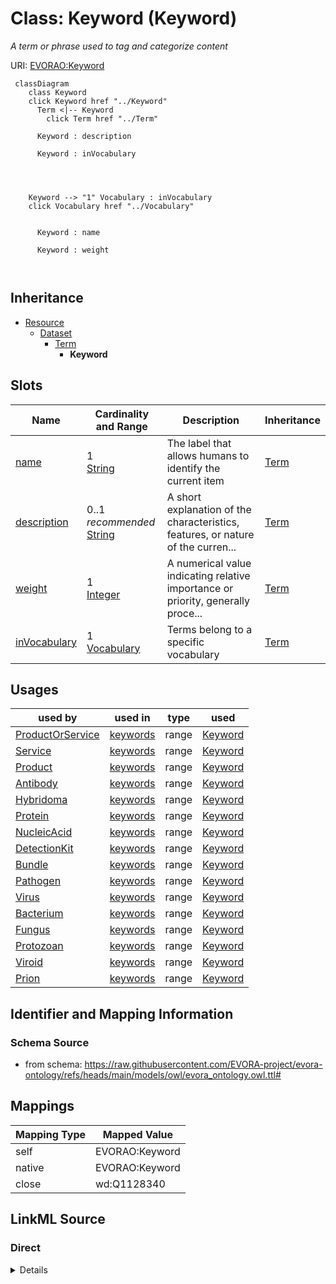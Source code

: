

# Class: Keyword (Keyword)


_A term or phrase used to tag and categorize content_





URI: [EVORAO:Keyword](https://raw.githubusercontent.com/EVORA-project/evora-ontology/refs/heads/main/models/owl/evora_ontology.owl.ttl#Keyword)






```mermaid
 classDiagram
    class Keyword
    click Keyword href "../Keyword"
      Term <|-- Keyword
        click Term href "../Term"
      
      Keyword : description
        
      Keyword : inVocabulary
        
          
    
    
    Keyword --> "1" Vocabulary : inVocabulary
    click Vocabulary href "../Vocabulary"

        
      Keyword : name
        
      Keyword : weight
        
      
```





## Inheritance
* [Resource](Resource.md)
    * [Dataset](Dataset.md)
        * [Term](Term.md)
            * **Keyword**



## Slots

| Name | Cardinality and Range | Description | Inheritance |
| ---  | --- | --- | --- |
| [name](name.md) | 1 <br/> [String](String.md) | The label that allows humans to identify the current item | [Term](Term.md) |
| [description](description.md) | 0..1 _recommended_ <br/> [String](String.md) | A short explanation of the characteristics, features, or nature of the curren... | [Term](Term.md) |
| [weight](weight.md) | 1 <br/> [Integer](Integer.md) | A numerical value indicating relative importance or priority, generally proce... | [Term](Term.md) |
| [inVocabulary](inVocabulary.md) | 1 <br/> [Vocabulary](Vocabulary.md) | Terms belong to a specific vocabulary | [Term](Term.md) |





## Usages

| used by | used in | type | used |
| ---  | --- | --- | --- |
| [ProductOrService](ProductOrService.md) | [keywords](keywords.md) | range | [Keyword](Keyword.md) |
| [Service](Service.md) | [keywords](keywords.md) | range | [Keyword](Keyword.md) |
| [Product](Product.md) | [keywords](keywords.md) | range | [Keyword](Keyword.md) |
| [Antibody](Antibody.md) | [keywords](keywords.md) | range | [Keyword](Keyword.md) |
| [Hybridoma](Hybridoma.md) | [keywords](keywords.md) | range | [Keyword](Keyword.md) |
| [Protein](Protein.md) | [keywords](keywords.md) | range | [Keyword](Keyword.md) |
| [NucleicAcid](NucleicAcid.md) | [keywords](keywords.md) | range | [Keyword](Keyword.md) |
| [DetectionKit](DetectionKit.md) | [keywords](keywords.md) | range | [Keyword](Keyword.md) |
| [Bundle](Bundle.md) | [keywords](keywords.md) | range | [Keyword](Keyword.md) |
| [Pathogen](Pathogen.md) | [keywords](keywords.md) | range | [Keyword](Keyword.md) |
| [Virus](Virus.md) | [keywords](keywords.md) | range | [Keyword](Keyword.md) |
| [Bacterium](Bacterium.md) | [keywords](keywords.md) | range | [Keyword](Keyword.md) |
| [Fungus](Fungus.md) | [keywords](keywords.md) | range | [Keyword](Keyword.md) |
| [Protozoan](Protozoan.md) | [keywords](keywords.md) | range | [Keyword](Keyword.md) |
| [Viroid](Viroid.md) | [keywords](keywords.md) | range | [Keyword](Keyword.md) |
| [Prion](Prion.md) | [keywords](keywords.md) | range | [Keyword](Keyword.md) |






## Identifier and Mapping Information







### Schema Source


* from schema: https://raw.githubusercontent.com/EVORA-project/evora-ontology/refs/heads/main/models/owl/evora_ontology.owl.ttl#




## Mappings

| Mapping Type | Mapped Value |
| ---  | ---  |
| self | EVORAO:Keyword |
| native | EVORAO:Keyword |
| close | wd:Q1128340 |







## LinkML Source

<!-- TODO: investigate https://stackoverflow.com/questions/37606292/how-to-create-tabbed-code-blocks-in-mkdocs-or-sphinx -->

### Direct

<details>
```yaml
name: Keyword
description: A term or phrase used to tag and categorize content
title: Keyword
from_schema: https://raw.githubusercontent.com/EVORA-project/evora-ontology/refs/heads/main/models/owl/evora_ontology.owl.ttl#
close_mappings:
- wd:Q1128340
is_a: Term

```
</details>

### Induced

<details>
```yaml
name: Keyword
description: A term or phrase used to tag and categorize content
title: Keyword
from_schema: https://raw.githubusercontent.com/EVORA-project/evora-ontology/refs/heads/main/models/owl/evora_ontology.owl.ttl#
close_mappings:
- wd:Q1128340
is_a: Term
attributes:
  name:
    name: name
    description: The label that allows humans to identify the current item
    title: name
    comments:
    - 'The title of the item should be as short and descriptive as possible. E.g.
      for virus products it should basically be based on the following Pattern:

      "Virus name", "virus host type", "collection year", "country of collection"
      ex "suspected epidemiological origin", "genotype", "strain", "variant name or
      specific feature"'
    from_schema: https://raw.githubusercontent.com/EVORA-project/evora-ontology/refs/heads/main/models/owl/evora_ontology.owl.ttl#
    exact_mappings:
    - dct:title
    close_mappings:
    - rdfs:label
    rank: 1000
    alias: name
    owner: Keyword
    domain_of:
    - Term
    - DataService
    - Catalogue
    - PersonOrOrganization
    - ProductOrService
    - File
    - ContactPoint
    - License
    - Certification
    range: string
    required: true
    multivalued: false
  description:
    name: description
    description: A short explanation of the characteristics, features, or nature of
      the current item
    title: description
    comments:
    - 'Describe this item in few lines. This description will serve as a summary to
      present the item.

      '
    from_schema: https://raw.githubusercontent.com/EVORA-project/evora-ontology/refs/heads/main/models/owl/evora_ontology.owl.ttl#
    exact_mappings:
    - dct:description
    rank: 1000
    alias: description
    owner: Keyword
    domain_of:
    - Term
    - DataService
    - Catalogue
    - PersonOrOrganization
    - ProductOrService
    - File
    - ContactPoint
    - License
    - Certification
    range: string
    required: false
    recommended: true
    multivalued: false
  weight:
    name: weight
    description: A numerical value indicating relative importance or priority, generally
      processed in ascending order. This weight helps prioritize content when organizing
      or processing data. Its value can be negative, with a default set to 0
    title: weight
    from_schema: https://raw.githubusercontent.com/EVORA-project/evora-ontology/refs/heads/main/models/owl/evora_ontology.owl.ttl#
    close_mappings:
    - adms:status
    rank: 1000
    ifabsent: int(0)
    alias: weight
    owner: Keyword
    domain_of:
    - Term
    - DataProvider
    range: integer
    required: true
    multivalued: false
  inVocabulary:
    name: inVocabulary
    description: Terms belong to a specific vocabulary
    title: in Vocabulary
    from_schema: https://raw.githubusercontent.com/EVORA-project/evora-ontology/refs/heads/main/models/owl/evora_ontology.owl.ttl#
    close_mappings:
    - wdp:P972
    rank: 1000
    alias: inVocabulary
    owner: Keyword
    domain_of:
    - Term
    range: Vocabulary
    required: true
    multivalued: false

```
</details>
